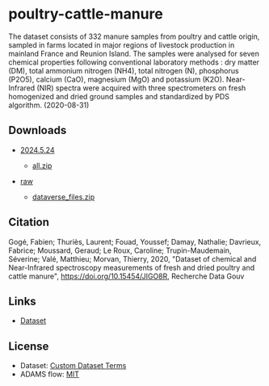 # poultry-cattle-manure
The dataset consists of 332 manure samples from poultry and cattle origin, sampled in farms located in major 
regions of livestock production in mainland France and Reunion Island. The samples were analysed for seven 
chemical properties following conventional laboratory methods : dry matter (DM), total ammonium nitrogen (NH4), 
total nitrogen (N), phosphorus (P2O5), calcium (CaO), magnesium (MgO) and potassium (K2O). Near-Infrared (NIR) 
spectra were acquired with three spectrometers on fresh homogenized and dried ground samples and standardized 
by PDS algorithm. (2020-08-31) 


## Downloads

* [2024.5.24](https://github.com/spectral-datasets/poultry-cattle-manure/releases/tag/v2024.5.24)

  * [all.zip](https://github.com/spectral-datasets/poultry-cattle-manure/releases/download/v2024.5.24/all.zip)
 
* [raw](https://github.com/spectral-datasets/poultry-cattle-manure/releases/tag/raw)

  * [dataverse_files.zip](https://github.com/spectral-datasets/poultry-cattle-manure/releases/download/raw/dataverse_files.zip) 


## Citation

Gogé, Fabien; Thuriès, Laurent; Fouad, Youssef; Damay, Nathalie; Davrieux, Fabrice; Moussard, Geraud; Le Roux, Caroline; Trupin-Maudemain, Séverine; Valé, Matthieu; Morvan, Thierry, 2020, "Dataset of chemical and Near-Infrared spectroscopy measurements of fresh and dried poultry and cattle manure", https://doi.org/10.15454/JIGO8R, Recherche Data Gouv


## Links

* [Dataset](https://data.inrae.fr/dataset.xhtml?persistentId=doi:10.15454/JIGO8R)


## License

* Dataset: [Custom Dataset Terms](https://entrepot.recherche.data.gouv.fr/dataset.xhtml?persistentId=doi:10.15454/JIGO8R&version=1.2&selectTab=termsTab)
* ADAMS flow: [MIT](https://opensource.org/licenses/MIT)

